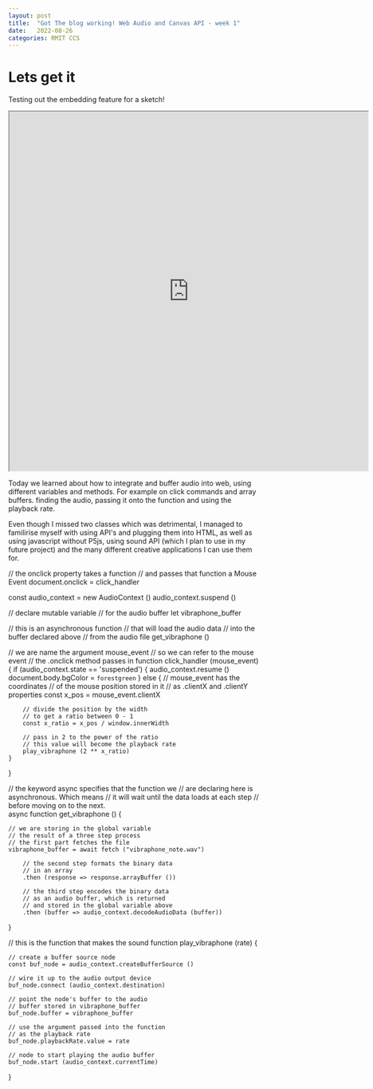 ```yaml
---
layout: post
title:  "Got The blog working! Web Audio and Canvas API - week 1"
date:   2022-08-26 
categories: RMIT CCS
---
```


# Lets get it 

Testing out the embedding feature for a sketch!

<iframe width=720 height=720 src="https://editor.p5js.org/s3849484/full/RAbL14opd"></iframe>


Today we learned about how to integrate and buffer audio into web, using different variables and methods. For example on click commands and array buffers. finding the audio, passing it onto the function and using the playback rate. 

Even though I missed two classes which was detrimental, I managed to familirise myself with using API's and plugging them into HTML, as well as using javascript without P5js, using sound API (which I plan to use in my future project) and the many different creative applications I can use them for.  



// the onclick property takes a function
// and passes that function a Mouse Event
document.onclick = click_handler

const audio_context = new AudioContext ()
audio_context.suspend ()

// declare mutable variable
// for the audio buffer
let vibraphone_buffer

// this is an asynchronous function
// that will load the audio data
// into the buffer declared above
// from the audio file
get_vibraphone ()

// we are name the argument mouse_event
// so we can refer to the mouse event
// the .onclick method passes in
function click_handler (mouse_event) { 
    if (audio_context.state == 'suspended') {
        audio_context.resume ()
        document.body.bgColor = `forestgreen`
    } else {
        // mouse_event has the coordinates
        // of the mouse position stored in it
        // as .clientX and .clientY properties
        const x_pos = mouse_event.clientX

        // divide the position by the width
        // to get a ratio between 0 - 1
        const x_ratio = x_pos / window.innerWidth

        // pass in 2 to the power of the ratio
        // this value will become the playback rate
        play_vibraphone (2 ** x_ratio)
    }
}

// the keyword async specifies that the function we
// are declaring here is asynchronous.  Which means
// it will wait until the data loads at each step 
// before moving on to the next.   
async function get_vibraphone () {

    // we are storing in the global variable
    // the result of a three step process
    // the first part fetches the file
    vibraphone_buffer = await fetch ("vibraphone_note.wav")

        // the second step formats the binary data
        // in an array
        .then (response => response.arrayBuffer ())

        // the third step encodes the binary data
        // as an audio buffer, which is returned
        // and stored in the global variable above
        .then (buffer => audio_context.decodeAudioData (buffer))
}

// this is the function that makes the sound
function play_vibraphone (rate) {

    // create a buffer source node
    const buf_node = audio_context.createBufferSource ()

    // wire it up to the audio output device
    buf_node.connect (audio_context.destination)

    // point the node's buffer to the audio 
    // buffer stored in vibraphone_buffer
    buf_node.buffer = vibraphone_buffer

    // use the argument passed into the function
    // as the playback rate
    buf_node.playbackRate.value = rate

    // node to start playing the audio buffer
    buf_node.start (audio_context.currentTime)
}

</script>